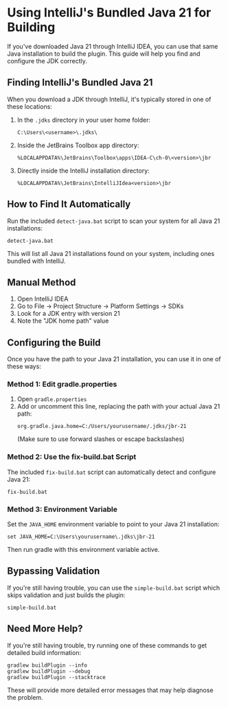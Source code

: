 # Using IntelliJ's Bundled Java 21 for Building

If you've downloaded Java 21 through IntelliJ IDEA, you can use that same Java installation to build the plugin. This guide will help you find and configure the JDK correctly.

## Finding IntelliJ's Bundled Java 21

When you download a JDK through IntelliJ, it's typically stored in one of these locations:

1. In the `.jdks` directory in your user home folder:
   ```
   C:\Users\<username>\.jdks\
   ```

2. Inside the JetBrains Toolbox app directory:
   ```
   %LOCALAPPDATA%\JetBrains\Toolbox\apps\IDEA-C\ch-0\<version>\jbr
   ```

3. Directly inside the IntelliJ installation directory:
   ```
   %LOCALAPPDATA%\JetBrains\IntelliJIdea<version>\jbr
   ```

## How to Find It Automatically

Run the included `detect-java.bat` script to scan your system for all Java 21 installations:

```
detect-java.bat
```

This will list all Java 21 installations found on your system, including ones bundled with IntelliJ.

## Manual Method

1. Open IntelliJ IDEA
2. Go to File → Project Structure → Platform Settings → SDKs
3. Look for a JDK entry with version 21
4. Note the "JDK home path" value

## Configuring the Build

Once you have the path to your Java 21 installation, you can use it in one of these ways:

### Method 1: Edit gradle.properties

1. Open `gradle.properties`
2. Add or uncomment this line, replacing the path with your actual Java 21 path:
   ```
   org.gradle.java.home=C:/Users/yourusername/.jdks/jbr-21
   ```
   (Make sure to use forward slashes or escape backslashes)

### Method 2: Use the fix-build.bat Script

The included `fix-build.bat` script can automatically detect and configure Java 21:

```
fix-build.bat
```

### Method 3: Environment Variable

Set the `JAVA_HOME` environment variable to point to your Java 21 installation:

```
set JAVA_HOME=C:\Users\yourusername\.jdks\jbr-21
```

Then run gradle with this environment variable active.

## Bypassing Validation

If you're still having trouble, you can use the `simple-build.bat` script which skips validation and just builds the plugin:

```
simple-build.bat
```

## Need More Help?

If you're still having trouble, try running one of these commands to get detailed build information:

```
gradlew buildPlugin --info
gradlew buildPlugin --debug
gradlew buildPlugin --stacktrace
```

These will provide more detailed error messages that may help diagnose the problem.